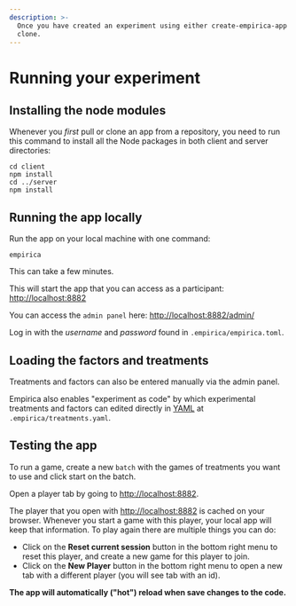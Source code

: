 ```yaml
---
description: >-
  Once you have created an experiment using either create-empirica-app or a git
  clone.
---
```


# Running your experiment

## Installing the node modules

Whenever you _first_ pull or clone an app from a repository, you need to run this command to install all the Node packages in both client and server directories:

```
cd client
npm install
cd ../server
npm install
```

## Running the app locally

Run the app on your local machine with one command:

```
empirica
```

This can take a few minutes.

This will start the app that you can access as a participant: [http://localhost:8882](http://localhost:8882)

You can access the `admin panel` here: [http://localhost:8882/admin/](http://localhost:8882/admin/)

Log in with the _username_ and _password_ found in `.empirica/empirica.toml`.

## Loading the factors and treatments

Treatments and factors can also be entered manually via the admin panel.

Empirica also enables "experiment as code" by which experimental treatments and factors can edited directly in [YAML](https://learnxinyminutes.com/docs/yaml/) at `.empirica/treatments.yaml`.&#x20;

## Testing the app

To run a game, create a new `batch` with the games of treatments you want to use and click start on the batch.

Open a player tab by going to [http://localhost:8882](http://localhost:8882).

The player that you open with [http://localhost:8882](http://localhost:8882) is cached on your browser. Whenever you start a game with this player, your local app will keep that information. To play again there are multiple things you can do:

* Click on the **Reset current session** button in the bottom right menu to reset this player, and create a new game for this player to join.
* Click on the **New Player** button in the bottom right menu to open a new tab with a different player (you will see tab with an id).

**The app will automatically ("hot") reload when save changes to the code.**
